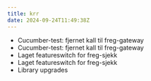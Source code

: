 ```yaml
---
title: krr
date: 2024-09-24T11:49:38Z
---
```

- Cucumber-test: fjernet kall til freg-gateway
- Cucumber-test: fjernet kall til freg-gateway
- Laget featureswitch for freg-sjekk
- Laget featureswitch for freg-sjekk
- Library upgrades

